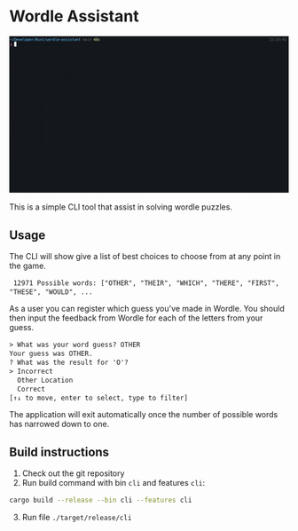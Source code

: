# Wordle Assistant
![](./docs/wordle-assistant-preview.gif)

This is a simple CLI tool that assist in solving wordle puzzles.

## Usage
The CLI will show give a list of best choices to choose from at any point in the game.
```
 12971 Possible words: ["OTHER", "THEIR", "WHICH", "THERE", "FIRST", "THESE", "WOULD", ...
``` 
As a user you can register which guess you've made in Wordle.
You should then input the feedback from Wordle for each of the letters from your guess.
```
> What was your word guess? OTHER
Your guess was OTHER.
? What was the result for 'O'?
> Incorrect
  Other Location
  Correct
[↑↓ to move, enter to select, type to filter]
```
The application will exit automatically once the number of possible words has narrowed down to one.

## Build instructions
1. Check out the git repository
2. Run build command with bin `cli` and features `cli`:
```bash
cargo build --release --bin cli --features cli
```
3. Run file `./target/release/cli`
